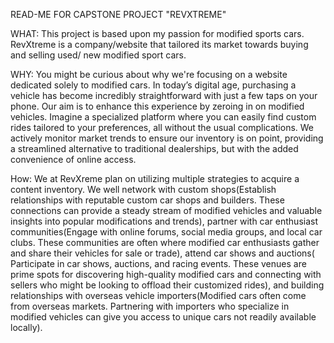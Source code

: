 READ-ME FOR CAPSTONE PROJECT "REVXTREME"

WHAT: This project is based upon my passion for modified sports cars. 
RevXtreme is a company/website that tailored its market towards buying and selling used/ new modified sport cars.

WHY: You might be curious about why we're focusing on a website dedicated solely to modified cars.
In today’s digital age, purchasing a vehicle has become incredibly straightforward with just a few taps on your phone.
Our aim is to enhance this experience by zeroing in on modified vehicles. 
Imagine a specialized platform where you can easily find custom rides tailored to your preferences, all without the usual complications. 
We actively monitor market trends to ensure our inventory is on point, providing a streamlined alternative to traditional dealerships, but with the added convenience of online access.

How: We at RevXreme plan on utilizing multiple strategies to acquire a content inventory.
We well network with custom shops(Establish relationships with reputable custom car shops and builders. 
These connections can provide a steady stream of modified vehicles and valuable insights into popular modifications and trends),
partner with car enthusiast communities(Engage with online forums, social media groups, and local car clubs.
These communities are often where modified car enthusiasts gather and share their vehicles for sale or trade), attend car shows and auctions( Participate in car shows, auctions, and racing events.
These venues are prime spots for discovering high-quality modified cars and connecting with sellers who might be looking to offload their customized rides),
and building relationships with overseas vehicle importers(Modified cars often come from overseas markets. Partnering with importers who specialize in modified vehicles can give you access to unique cars not readily available locally).
